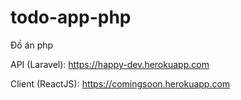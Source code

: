 # todo-app-php
Đồ án php

API (Laravel): https://happy-dev.herokuapp.com

Client (ReactJS): https://comingsoon.herokuapp.com
